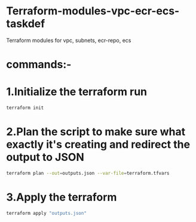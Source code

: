 # Terraform-modules-vpc-ecr-ecs-taskdef
Terraform modules for vpc, subnets, ecr-repo, ecs
# commands:-
# 1.Initialize the terraform run
```sh
terraform init
```

# 2.Plan the script to make sure what exactly it's creating and redirect the output to JSON
```sh
terraform plan --out=outputs.json --var-file=terraform.tfvars
```
# 3.Apply the terraform 
```sh
terraform apply "outputs.json"
```
